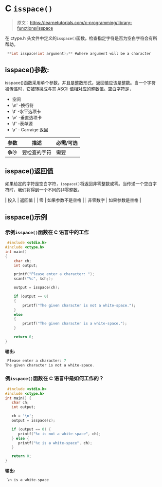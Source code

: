 # C `isspace()`

> 原文：<https://learnetutorials.com/c-programming/library-functions/isspace>

在 ctype.h 头文件中定义的`isspace()`函数。检查指定字符是否为空白字符会有所帮助。

```c
 **int isspace(int argument);** #where argument will be a character 

```

## isspace()参数:

isspace()函数采用单个参数，并且是整数形式，返回值应该是整数。当一个字符被传递时，它被转换成与其 ASCII 值相对应的整数值。空白字符是，

*   空间
*   \n' -换行符
*   \t' -水平选项卡
*   \v' -垂直选项卡
*   \f' -表单源
*   \r' - Carraige 返回

| 参数 | 描述 | 必需/可选 |
| --- | --- | --- |
| 争吵 | 要检查的字符 | 需要 |

## isspace()返回值

如果给定的字符是空白字符，`isspace()`将返回非零整数或零。当传递一个空白字符时，我们将得到一个不同的非零整数。

| 投入 | 返回值 |
| 零 | 如果参数不是空格 |
| 非零数字 | 如果参数是空格 |

## isspace()示例

### 示例`isspace()`函数在 C 语言中的工作

```c
 #include <stdio.h>
#include <ctype.h>
int main()
{
    char ch;
    int output;

    printf("Please enter a character: ");
    scanf("%c", &ch;);

    output = isspace(ch);

    if (output == 0)
    {
        printf("The given character is not a white-space.");
    }
    else
    {
        printf("The given character is a white-space.");
    }

    return 0;
} 

```

**输出:**

```c
 Please enter a character: 7
The given character is not a white-space. 
```

### 例`isspace()`函数在 C 语言中是如何工作的？

```c
 #include <stdio.h>
#include <ctype.h>
int main() {
   char ch;
   int output;

   ch = '\n';
   output = isspace(c);

   if (output == 0) {
      printf("%c is not a white-space", ch);
   } else {
      printf("%c is a white-space", ch);
   }

   return 0;
} 

```

**输出:**

```c
 \n is a white-space 
```
